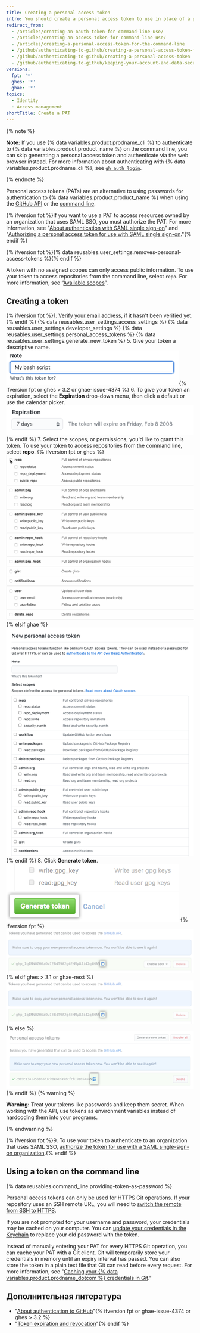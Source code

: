 ```yaml
---
title: Creating a personal access token
intro: You should create a personal access token to use in place of a password with the command line or with the API.
redirect_from:
  - /articles/creating-an-oauth-token-for-command-line-use/
  - /articles/creating-an-access-token-for-command-line-use/
  - /articles/creating-a-personal-access-token-for-the-command-line
  - /github/authenticating-to-github/creating-a-personal-access-token-for-the-command-line
  - /github/authenticating-to-github/creating-a-personal-access-token
  - /github/authenticating-to-github/keeping-your-account-and-data-secure/creating-a-personal-access-token
versions:
  fpt: '*'
  ghes: '*'
  ghae: '*'
topics:
  - Identity
  - Access management
shortTitle: Create a PAT
---
```


{% note %}

**Note:** If you use {% data variables.product.prodname_cli %} to authenticate to {% data variables.product.product_name %} on the command line, you can skip generating a personal access token and authenticate via the web browser instead. For more information about authenticating with {% data variables.product.prodname_cli %}, see [`gh auth login`](https://cli.github.com/manual/gh_auth_login).

{% endnote %}

Personal access tokens (PATs) are an alternative to using passwords for authentication to {% data variables.product.product_name %} when using the [GitHub API](/rest/overview/other-authentication-methods#via-oauth-and-personal-access-tokens) or the [command line](#using-a-token-on-the-command-line).

{% ifversion fpt %}If you want to use a PAT to access resources owned by an organization that uses SAML SSO, you must authorize the PAT. For more information, see "[About authentication with SAML single sign-on](/github/authenticating-to-github/about-authentication-with-saml-single-sign-on)" and "[Authorizing a personal access token for use with SAML single sign-on](/github/authenticating-to-github/authorizing-a-personal-access-token-for-use-with-saml-single-sign-on)."{% endif %}

{% ifversion fpt %}{% data reusables.user_settings.removes-personal-access-tokens %}{% endif %}

A token with no assigned scopes can only access public information. To use your token to access repositories from the command line, select `repo`. For more information, see “[Available scopes](/apps/building-oauth-apps/scopes-for-oauth-apps#available-scopes)”.

## Creating a token

{% ifversion fpt %}1. [Verify your email address](/github/getting-started-with-github/verifying-your-email-address), if it hasn't been verified yet.{% endif %}
{% data reusables.user_settings.access_settings %}
{% data reusables.user_settings.developer_settings %}
{% data reusables.user_settings.personal_access_tokens %}
{% data reusables.user_settings.generate_new_token %}
5. Give your token a descriptive name. ![Token description field](/assets/images/help/settings/token_description.png){% ifversion fpt or ghes > 3.2 or ghae-issue-4374 %}
6. To give your token an expiration, select the **Expiration** drop-down menu, then click a default or use the calendar picker. ![Token expiration field](/assets/images/help/settings/token_expiration.png){% endif %}
7. Select the scopes, or permissions, you'd like to grant this token. To use your token to access repositories from the command line, select **repo**.
   {% ifversion fpt or ghes %}
   ![Selecting token scopes](/assets/images/help/settings/token_scopes.gif)
   {% elsif ghae %}
   ![Selecting token scopes](/assets/images/enterprise/github-ae/settings/access-token-scopes-for-ghae.png)
   {% endif %}
8. Click **Generate token**. ![Generate token button](/assets/images/help/settings/generate_token.png)
   {% ifversion fpt %}
   ![Newly created token](/assets/images/help/settings/personal_access_tokens.png)
   {% elsif ghes > 3.1 or ghae-next %}
   ![Newly created token](/assets/images/help/settings/personal_access_tokens_ghe.png)
   {% else %}
   ![Newly created token](/assets/images/help/settings/personal_access_tokens_ghe_legacy.png)
   {% endif %}
   {% warning %}

   **Warning:** Treat your tokens like passwords and keep them secret. When working with the API, use tokens as environment variables instead of hardcoding them into your programs.

   {% endwarning %}

{% ifversion fpt %}9. To use your token to authenticate to an organization that uses SAML SSO, [authorize the token for use with a SAML single-sign-on organization](/github/authenticating-to-github/authorizing-a-personal-access-token-for-use-with-saml-single-sign-on).{% endif %}

## Using a token on the command line

{% data reusables.command_line.providing-token-as-password %}

Personal access tokens can only be used for HTTPS Git operations. If your repository uses an SSH remote URL, you will need to [switch the remote from SSH to HTTPS](/github/getting-started-with-github/managing-remote-repositories/#switching-remote-urls-from-ssh-to-https).

If you are not prompted for your username and password, your credentials may be cached on your computer. You can [update your credentials in the Keychain](/github/getting-started-with-github/updating-credentials-from-the-macos-keychain) to replace your old password with the token.

Instead of manually entering your PAT for every HTTPS Git operation, you can cache your PAT with a Git client. Git will temporarily store your credentials in memory until an expiry interval has passed. You can also store the token in a plain text file that Git can read before every request. For more information, see "[Caching your {% data variables.product.prodname_dotcom %} credentials in Git](/github/getting-started-with-github/caching-your-github-credentials-in-git)."

## Дополнительная литература

- "[About authentication to GitHub](/github/authenticating-to-github/about-authentication-to-github)"{% ifversion fpt or ghae-issue-4374 or ghes > 3.2 %}
- "[Token expiration and revocation](/github/authenticating-to-github/keeping-your-account-and-data-secure/token-expiration-and-revocation)"{% endif %}
